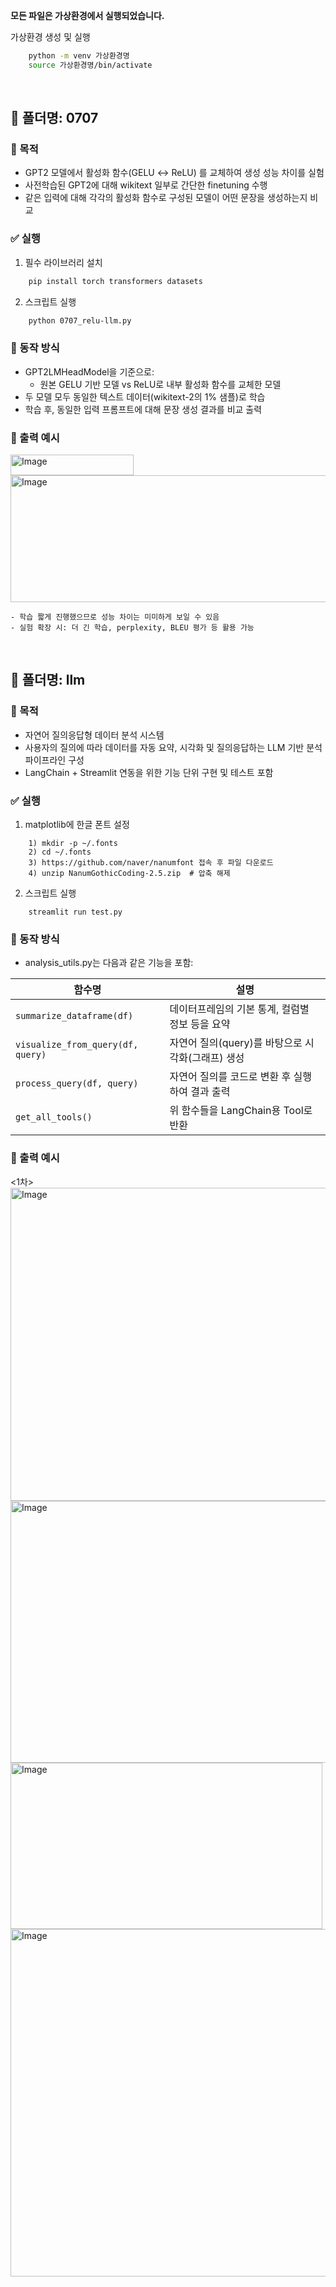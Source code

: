 **모든 파일은 가상환경에서 실행되었습니다.**

가상환경 생성 및 실행
```bash
    python -m venv 가상환경명
    source 가상환경명/bin/activate  
```
<br>

## 📄 폴더명: 0707

### 📌 목적
- GPT2 모델에서 활성화 함수(GELU ↔ ReLU) 를 교체하여 생성 성능 차이를 실험
- 사전학습된 GPT2에 대해 wikitext 일부로 간단한 finetuning 수행
- 같은 입력에 대해 각각의 활성화 함수로 구성된 모델이 어떤 문장을 생성하는지 비교



### ✅ 실행
1. 필수 라이브러리 설치
```bash
    pip install torch transformers datasets
```

2. 스크립트 실행
```bash
    python 0707_relu-llm.py
```

### 🔗 동작 방식
- GPT2LMHeadModel을 기준으로:
    - 원본 GELU 기반 모델 vs ReLU로 내부 활성화 함수를 교체한 모델
- 두 모델 모두 동일한 텍스트 데이터(wikitext-2의 1% 샘플)로 학습
- 학습 후, 동일한 입력 프롬프트에 대해 문장 생성 결과를 비교 출력

### 🔗 출력 예시
<img width="197" height="33" alt="Image" src="https://github.com/user-attachments/assets/486d8702-06e3-45ec-9ad4-cdcfb946cf03" />
<img width="552" height="203" alt="Image" src="https://github.com/user-attachments/assets/d54717ca-2d2f-4b3b-ad61-aa5f79013b3f" />

```
- 학습 짧게 진행했으므로 성능 차이는 미미하게 보일 수 있음
- 실험 확장 시: 더 긴 학습, perplexity, BLEU 평가 등 활용 가능
```

<br>

## 📄 폴더명: llm

### 📌 목적
- 자연어 질의응답형 데이터 분석 시스템
- 사용자의 질의에 따라 데이터를 자동 요약, 시각화 및 질의응답하는 LLM 기반 분석 파이프라인 구성
- LangChain + Streamlit 연동을 위한 기능 단위 구현 및 테스트 포함


### ✅ 실행
1. matplotlib에 한글 폰트 설정
```
    1) mkdir -p ~/.fonts
    2) cd ~/.fonts
    3) https://github.com/naver/nanumfont 접속 후 파일 다운로드
    4) unzip NanumGothicCoding-2.5.zip  # 압축 해제
```

2. 스크립트 실행
```
    streamlit run test.py
```

### 🔗 동작 방식
- analysis_utils.py는 다음과 같은 기능을 포함:

| 함수명                              | 설명                                      |
| --------------------------------- | -------------------------------          |
| `summarize_dataframe(df)`         | 데이터프레임의 기본 통계, 컬럼별 정보 등을 요약     |
| `visualize_from_query(df, query)` | 자연어 질의(query)를 바탕으로 시각화(그래프) 생성  |
| `process_query(df, query)`        | 자연어 질의를 코드로 변환 후 실행하여 결과 출력     |
| `get_all_tools()`                 | 위 함수들을 LangChain용 Tool로 반환           |

### 🔗 출력 예시
<1차>
<img width="675" height="501" alt="Image" src="https://github.com/user-attachments/assets/ba7018ed-bf12-4d58-badf-9b6f88562b27" />
<img width="673" height="419" alt="Image" src="https://github.com/user-attachments/assets/a34baabd-0b0e-44eb-a193-c211746d5e25" />
<img width="499" height="266" alt="Image" src="https://github.com/user-attachments/assets/42e09fe3-67f9-40bb-99f4-1ee31b0b9be0" />
<img width="680" height="556" alt="Image" src="https://github.com/user-attachments/assets/064cc4c4-2348-40de-9cd5-8033d70bdf08" />

<br>
